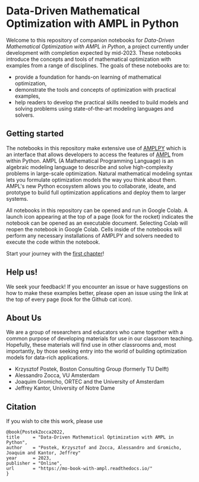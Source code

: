 # Data-Driven Mathematical Optimization with AMPL in Python

Welcome to this repository of companion notebooks for *Data-Driven Mathematical Optimization with AMPL in Python*, a project currently under development with completion expected by mid-2023. These notebooks introduce the concepts and tools of mathematical optimization with examples from a range of disciplines. The goals of these notebooks are to:

* provide a foundation for hands-on learning of mathematical optimization,
* demonstrate the tools and concepts of optimization with practical examples,
* help readers to develop the practical skills needed to build models and solving problems using state-of-the-art modeling languages and solvers.

## Getting started

The notebooks in this repository make extensive use of [AMPLPY](https://amplpy.readthedocs.io/) which is an interface that allows developers to access the features of [AMPL](ampl.com) from within Python. AMPL (A Mathematical Programming Language) is an algebraic modeling language to describe and solve high-complexity problems in large-scale optimization. Natural mathematical modeling syntax lets you formulate optimization models the way you think about them. AMPL's new Python ecosystem allows you to collaborate, ideate, and prototype to build full optimization applications and deploy them to larger systems.

All notebooks in this repository can be opened and run in Google Colab. A launch icon appearing at the top of a page (look for the rocket) indicates the notebook can be opened as an executable document. Selecting Colab will reopen the notebook in Google Colab. Cells inside of the notebooks will perform any necessary installations of AMPLPY and solvers needed to execute the code within the notebook.

Start your journey with the [first chapter](/notebooks/01/01.00.md)!

## Help us!

We seek your feedback! If you encounter an issue or have suggestions on how to make these examples better, please open an issue using the link at the top of every page (look for the Github cat icon). 

## About Us

We are a group of researchers and educators who came together with a common purpose of developing materials for use in our classroom teaching. Hopefully, these materials will find use in other classrooms and, most importantly, by those seeking entry into the world of building optimization models for data-rich applications.

* Krzysztof Postek, Boston Consulting Group (formerly TU Delft)
* Alessandro Zocca, VU Amsterdam
* Joaquim Gromicho, ORTEC and the University of Amsterdam
* Jeffrey Kantor, University of Notre Dame

## Citation

If you wish to cite this work, please use

```
@book{PostekZocca2022,
title     = "Data-Driven Mathematical Optimization with AMPL in Python",
author    = "Postek, Krzysztof and Zocca, Alessandro and Gromicho, Joaquim and Kantor, Jeffrey"
year      = 2023,
publisher = "Online",
url       = "https://mo-book-with-ampl.readthedocs.io/"
}
```
